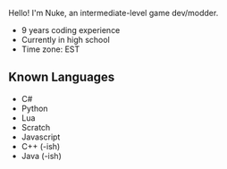 Hello! I'm Nuke, an intermediate-level game dev/modder. 
- 9 years coding experience  
- Currently in high school
- Time zone: EST

## Known Languages
- C#
- Python
- Lua
- Scratch
- Javascript
- C++ (-ish)
- Java (-ish)
